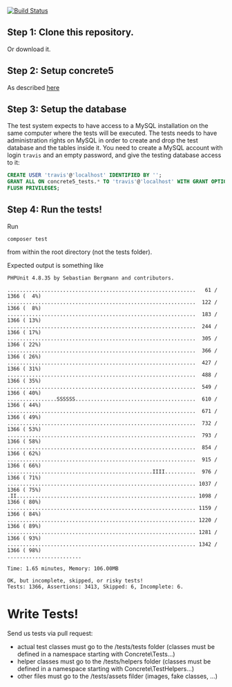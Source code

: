 [![Build Status](https://travis-ci.org/concrete5/concrete5.svg?branch=master)](https://travis-ci.org/concrete5/concrete5-tests)

## Step 1: Clone this repository.

Or download it.


## Step 2: Setup concrete5

As described [here](../README.md#installation)


## Step 3: Setup the database

The test system expects to have access to a MySQL installation on the same computer where the tests will be executed.
The tests needs to have administration rights on MySQL in order to create and drop the test database and the tables inside it.
You need to create a MySQL account with login `travis` and an empty password, and give the testing database access to it:

```sql
CREATE USER 'travis'@'localhost' IDENTIFIED BY '';
GRANT ALL ON concrete5_tests.* TO 'travis'@'localhost' WITH GRANT OPTION;
FLUSH PRIVILEGES;
```


## Step 4: Run the tests!

Run

	composer test

from within the root directory (not the tests folder).

Expected output is something like

	PHPUnit 4.8.35 by Sebastian Bergmann and contributors.

	.............................................................   61 / 1366 (  4%)
	.............................................................  122 / 1366 (  8%)
	.............................................................  183 / 1366 ( 13%)
	.............................................................  244 / 1366 ( 17%)
	.............................................................  305 / 1366 ( 22%)
	.............................................................  366 / 1366 ( 26%)
	.............................................................  427 / 1366 ( 31%)
	.............................................................  488 / 1366 ( 35%)
	.............................................................  549 / 1366 ( 40%)
	................SSSSSS.......................................  610 / 1366 ( 44%)
	.............................................................  671 / 1366 ( 49%)
	.............................................................  732 / 1366 ( 53%)
	.............................................................  793 / 1366 ( 58%)
	.............................................................  854 / 1366 ( 62%)
	.............................................................  915 / 1366 ( 66%)
	...............................................IIII..........  976 / 1366 ( 71%)
	............................................................. 1037 / 1366 ( 75%)
	.II.......................................................... 1098 / 1366 ( 80%)
	............................................................. 1159 / 1366 ( 84%)
	............................................................. 1220 / 1366 ( 89%)
	............................................................. 1281 / 1366 ( 93%)
	............................................................. 1342 / 1366 ( 98%)
	........................

	Time: 1.65 minutes, Memory: 106.00MB

	OK, but incomplete, skipped, or risky tests!
	Tests: 1366, Assertions: 3413, Skipped: 6, Incomplete: 6.


# Write Tests!

Send us tests via pull request:
- actual test classes must go to the /tests/tests folder (classes must be defined in a namespace starting with Concrete\Tests\...)
- helper classes must go to the /tests/helpers folder (classes must be defined in a namespace starting with Concrete\TestHelpers\...)
- other files must go to the /tests/assets filder (images, fake classes, ...)
